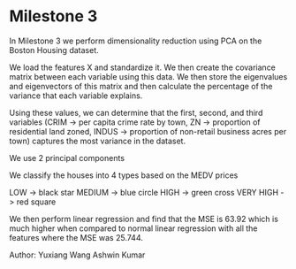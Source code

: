 Milestone 3
===========
In Milestone 3 we perform dimensionality reduction using PCA  on the Boston Housing dataset.

We load the features X and standardize it.
We then create the covariance matrix between each variable using this data.
We then store the eigenvalues and eigenvectors of this matrix and then calculate the percentage of the variance that each variable explains.



Using these values, we can determine that the first, second, and third variables (CRIM -> per capita crime rate by town, ZN -> proportion of residential land zoned, INDUS -> proportion of non-retail business acres per town) captures the most variance in the dataset.

We use 2 principal components 

We classify the houses into 4 types based on the MEDV prices

LOW -> black star
MEDIUM -> blue circle
HIGH -> green cross
VERY HIGH -> red square


We then perform linear regression and find that the MSE is 63.92 which is much higher when compared to normal linear regression with all the features where the MSE was 25.744.

Author:
Yuxiang Wang 
Ashwin Kumar
